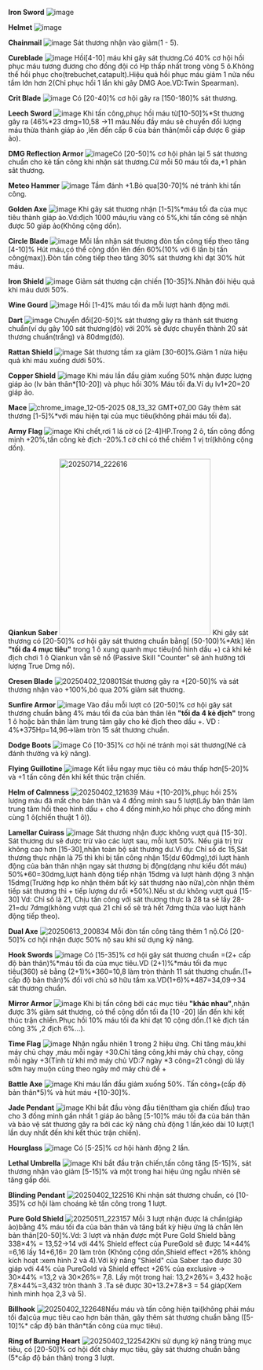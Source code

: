 **Iron Sword**
![image](https://github.com/user-attachments/assets/ca5b2bf7-e00c-44dd-bcf3-7dd5027f77ab)


 **Helmet**
![image](https://github.com/user-attachments/assets/586878a8-dcea-46ed-a49a-5ebc92ca3072)


**Chainmail**
![image](https://github.com/user-attachments/assets/3f290778-d95f-4402-9843-e8934ce83550)   Sát thương nhận vào giảm(1 - 5).


**Cureblade**
![image](https://github.com/user-attachments/assets/8d4a91f7-68af-406f-8466-599c7bd36a04)  Hồi[4-10] máu khi gây sát thương.Có 40% cơ hội hồi phục máu tương đương cho đồng đội có Hp thấp nhất trong vòng 5 ô.Không thể hồi phục cho(trebuchet,catapult).Hiệu quả hồi phục máu giảm 1 nửa nếu tầm lớn hơn 2(Chỉ phục hồi 1 lần khi gây DMG Aoe.VD:Twin Spearman).


**Crit Blade**
![image](https://github.com/user-attachments/assets/5e0693fe-f0f9-41cf-a6d8-639daaf7b309)  Có [20-40]% cơ hội gây ra  [150-180]% sát thương.


**Leech Sword**
![image](https://github.com/user-attachments/assets/a45a86e7-8355-4995-9781-c96c4effdf6f)  Khi tấn công,phục hồi máu từ[10-50]%*St thương gây ra (46%*23 dmg=10,58 ->11 máu.Nếu đầy máu sẽ chuyển đổi lượng máu thừa thành giáp ảo ,lên đến cấp 6 của bản thân(mỗi cấp được 6 giáp ảo).


**DMG Reflection Armor**
![image](https://github.com/user-attachments/assets/c45daafa-3516-4280-be64-885dac71062d)Có [20-50]% cơ hội phản lại 5 sát thương chuẩn cho kẻ tấn công khi nhận sát thương.Cứ mỗi 50 máu tối đa,+1 phản sât thương.


**Meteo Hammer**
![image](https://github.com/user-attachments/assets/9a8b7eed-49d2-4522-92e0-f503c35cb568)  Tầm đánh +1.Bỏ qua[30-70]% né tránh khi tấn công.


**Golden Axe**
![image](https://github.com/user-attachments/assets/57dbfeb7-4b74-4700-9c5a-d771208d2509)  Khi gây sát thương nhận [1-5]%*máu tối đa của mục tiêu thành giáp ảo.Vd:địch 1000 máu,rìu vàng có 5%,khi tấn công sẽ nhận được 50 giáp ảo(Không cộng dồn).


**Circle Blade**
![image](https://github.com/user-attachments/assets/e0f0d0ab-fd26-48a2-a982-696314d7c71b)  Mỗi lần nhận sát thương đòn tấn công tiếp theo tăng [4-10]% Hút máu,có thể cộng dồn lên đến 60%(10% với 6 lần bị tấn công(max)).Đòn tấn công tiếp theo tăng 30% sát thương khi đạt 30% hút máu.


**Iron Shield**
![image](https://github.com/user-attachments/assets/72076ba1-43a4-48fc-9c2b-bdefc2f3cce6) Giảm sát thương cận chiến [10-35]%.Nhân đôi hiệu quả khi máu dưới 50%.


**Wine Gourd**
![image](https://github.com/user-attachments/assets/26db7487-4584-44d1-88c3-d0dae3041ce1)  Hồi [1-4]% máu tối đa mỗi lượt hành động mới.


**Dart**
![image](https://github.com/user-attachments/assets/5ca20953-80b0-42eb-abbb-9affd638768f)  Chuyển đổi[20-50]% sát thương gây ra thành sát thương chuẩn(ví dụ gây 100 sát thương(đỏ) với 20% sẽ được chuyển thành 20 sát thương chuẩn(trắng) và 80dmg(đỏ).


**Rattan Shield**
![image](https://github.com/user-attachments/assets/f80f20ae-2b93-4d50-843e-dfc10f9f443f)  Sát thương tầm xa giảm [30-60]%.Giảm 1 nửa hiệu quả khi máu xuống dưới 50%.

**Copper Shield**
 ![image](https://github.com/user-attachments/assets/ed985a10-04da-4030-9a4c-3082856c0238)  Khi máu lần đầu giảm xuống 50% nhận được lượng giáp ảo (lv bản thân*[10-20]) và phục hồi 30% Máu tối đa.Ví dụ lv1*20=20 giáp ảo.


**Mace**
![chrome_image_12-05-2025 08_13_32 GMT+07_00](https://github.com/user-attachments/assets/60479e05-84e6-4311-bd6b-392765d2e2e8) Gây thêm sát thương [1-5]%*với máu hiện tại của mục tiêu(không phải máu tối đa).


**Army Flag**
![image](https://github.com/user-attachments/assets/3a933eb4-87a5-47e8-9019-072b2a43e740)  Khi chết,rơi 1 lá cờ có [2-4]HP.Trong 2 ô, tấn công đồng minh +20%,tấn công kẻ địch -20%.1 cờ chỉ có thể chiếm 1 vị trí(không cộng dồn).


**Qiankun Saber**
<img width="308" height="359" alt="20250714_222616" src="https://github.com/user-attachments/assets/57abbeb1-94bc-4224-bc27-09469c53b98e" /> Khi gây sát thương có [20-50]% cơ hội gây sát thương chuẩn bằng[ (50-100)%*Atk] lên **"tối đa 4 mục tiêu"** trong 1 ô xung quanh mục tiêu(nổ hình dấu +) cả khi kẻ địch chơi 1 ô Qiankun vẫn sẽ nổ (Passive Skill "Counter" sẽ ảnh hưởng tới lượng True Dmg nổ).


**Cresen Blade**
![20250402_120801](https://github.com/user-attachments/assets/f0ecc194-7732-4b8a-b8a8-5564815bdc96)Sát thương gây ra +[20-50]% và sát thương nhận vào +100%,bỏ qua 20% giảm sát thương.


**Sunfire Armor**
![image](https://github.com/user-attachments/assets/99f1ed7e-8cbf-4c05-9060-05a94fcd71df)  Vào đầu mỗi lượt có [20-50]% cơ hội gây sát thương chuẩn bằng 4% máu tối đa của bản thân lên **"tối đa 4 kẻ địch"** trong 1 ô hoặc bản thân làm trung tâm gây cho kẻ địch theo dấu +. VD : 4%*375Hp=14,96->làm tròn 15 sát thương chuẩn.

**Dodge Boots**
![image](https://github.com/user-attachments/assets/47675273-bee0-4950-b9ac-9cdb7aee50af)  Có [10-35]% cơ hội né tránh mọi sát thương(Né cả đánh thường và kỹ năng).


**Flying Guillotine**
![image](https://github.com/user-attachments/assets/61605c33-d772-4fe3-97b3-a41fd9c4975a)  Kết liễu ngay mục tiêu có máu thấp hơn[5-20]% và +1 tấn công đến khi kết thúc trận chiến.


**Helm of Calmness**
![20250402_121639](https://github.com/user-attachments/assets/135dc673-e663-49d7-933c-90a55f8f12b5) Máu +[10-20]%,phục hồi 25% lượng máu đã mất cho bản thân và 4 đồng minh sau 5 lượt(Lấy bản thân làm trung tâm hồi theo hình dấu + cho 4 đồng minh,ko hồi phục cho đồng minh cùng 1 ô(chiến thuật 1 ô)).


**Lamellar Cuirass**
![image](https://github.com/user-attachments/assets/00e9b8f4-50a7-4ff4-8fe7-1674f3642314) Sát thương nhận được không vượt quá [15-30]. Sát thương dư sẽ được trừ vào các lượt sau, mỗi lượt 50%. Nếu giá trị trừ không cao hơn [15-30],nhận toàn bộ sát thương dư.Ví dụ: Chỉ số dc 15,Sát thương thực nhận là 75 thì khi bị tấn công nhận 15(dư 60dmg),tới lượt hành động của bản thân nhận ngay sát thương bị động(dạng như kiểu đốt máu) 50%*60=30dmg,lượt hành động tiếp nhận 15dmg và lượt hành động 3 nhận 15dmg(Trường hợp ko nhận thêm bất kỳ sát thương nào nữa),còn nhận thêm tiếp sát thương thì + tiếp lượng dư rồi *50%).Nếu st dư không vượt quá [15-30] Vd: Chỉ số là 21, Chịu tấn công với sát thương thực là 28 ta sẽ lấy 28-21=dư 7dmg(không vượt quá 21 chỉ số sẽ trả hết 7dmg thừa vào lượt hành động tiếp theo).


**Dual Axe**
![20250613_200834](https://github.com/user-attachments/assets/9d401e59-f530-4392-be56-5bd591349691) Mỗi đòn tấn công tăng thêm 1 nộ.Có [20-50]% cơ hội nhận được 50% nộ sau khi sử dụng kỹ năng.


**Hook Swords**
![image](https://github.com/user-attachments/assets/019c9285-b76f-4f0e-933c-591d897345d2)  Có [15-35]% cơ hội gây sát thương chuẩn =(2+ cấp độ bản thân)%*máu tối đa của mục tiêu.VD (2+1)%*máu tối đa mục tiêu(360) sẽ bằng (2+1)%*360=10,8 làm tròn thành 11 sát thương chuẩn.(1+ cấp độ bản thân)% đối với chủ sở hữu tầm xa.VD(1+6)%*487=34,09->34 sát thương chuẩn.


**Mirror Armor**
![image](https://github.com/user-attachments/assets/d5744405-e43e-4383-bcc1-3b8f6a06af57)  Khi bị tấn công bởi các mục tiêu **"khác nhau"**,nhận được 3% giảm sát thương, có thể cộng dồn tối đa  [10 -20] lần đến khi kết thúc trận chiến.Phục hồi 10% máu tối đa khi đạt 10 cộng dồn.(1 kẻ địch tấn công 3% ,2 địch 6%...).


**Time Flag**
![image](https://github.com/user-attachments/assets/2d33a388-c257-4b68-8102-9f84a02e2528) Nhận ngẫu nhiên 1 trong 2 hiệu ứng. Chỉ tăng máu,khi máy chủ chạy ,máu mỗi ngày +30.Chỉ tăng công,khi máy chủ chạy, công mỗi ngày +3(Tính từ khi mở máy chủ VD:7 ngày *3 công=21 công) dù lấy sớm hay muộn cũng theo ngày mở máy chủ để +


**Battle Axe**
![image](https://github.com/user-attachments/assets/eab05542-ead6-4ef8-8f73-b23e26cccd7f)  Khi máu lần đầu giảm xuống 50%. Tấn công+(cấp độ bản thân*5)% và hút máu +[10-30]%.


**Jade Pendant**
![image](https://github.com/user-attachments/assets/e19def8b-49b9-4472-9d69-e43fdd044748)  Khi bắt đầu vòng đầu tiên(tham gia chiến đấu) trao cho 3 đồng minh gần nhất 1 giáp ảo bằng [5-10]% máu tối đa của bản thân và bảo vệ sát thương gây ra bởi các kỹ năng chủ động 1 lần,kéo dài 10 lượt(1 lần duy nhất đến khi kết thúc trận chiến).


**Hourglass**
![image](https://github.com/user-attachments/assets/cd790aef-c7f8-4212-9fc1-ebdaca33c90e)  Có [5-25]% cơ hội hành động 2 lần.


**Lethal Umbrella**
![image](https://github.com/user-attachments/assets/8e0f9e16-f329-4b6e-845a-91785f370e1b)  Khi bắt đầu trận chiến,tấn công tăng [5-15]%, sát thương nhận vào giảm [5-15]% và một trong hai hiệu ứng ngẫu nhiên sẽ tăng gấp đôi.


**Blinding Pendant**
![20250402_122516](https://github.com/user-attachments/assets/b1790500-6800-48d7-8579-7a854ad9f464) Khi nhận sát thương chuẩn, có [10-35]% cơ hội làm choáng kẻ tấn công trong 1 lượt.


**Pure Gold Shield**
![20250511_223157](https://github.com/user-attachments/assets/8c20b2b3-ae07-4536-974b-d18ae0ae2793)
Mỗi 3 lượt nhận được lá chắn(giáp ảo)bằng 4% máu tối đa của bản thân và tăng bất kỳ hiệu ứng lá chắn lên bản thân[20-50]%.Vd: 3 lượt và nhận được một Pure Gold Shield bằng 338×4% = 13,52->14 với 44% Shield effect của PureGold  sẽ được 14×44% =6,16 lấy 14+6,16= 20 làm tròn (Không cộng dồn,Shield effect +26% không kích hoạt :xem hình 2 và 4).Với kỹ năng "Shield" của Saber :tạo được 30 giáp với 44% của PureGold và Shield effect +26% của exclusive -> 30×44% =13,2 và 30×26%= 7,8. Lấy một trong hai: 13,2×26%= 3,432 hoặc 7,8×44%=3,432 tròn thành 3 .Ta sẽ được 30+13.2+7.8+3 = 54 giáp(Xem hình minh họa 2,3 và 5).


**Billhook**
![20250402_122648](https://github.com/user-attachments/assets/f3eae7a0-1204-43ef-88eb-7ef1ce13368c)Nếu máu và tấn công hiện tại(không phải máu tối đa)của mục tiêu cao hơn bản thân, gây thêm sát thương chuẩn bằng ([5-10]%* cấp độ bản thân*tấn công của mục tiêu).


**Ring of Burning Heart**
![20250402_122542](https://github.com/user-attachments/assets/e7e1c9a4-4b9f-41ef-bb89-f72680088f8d)Khi sử dụng kỹ năng trúng mục tiêu, có [20-50]% cơ hội đốt cháy mục tiêu, gây sát thương chuẩn bằng (5*cấp độ bản thân) trong 3 lượt.
